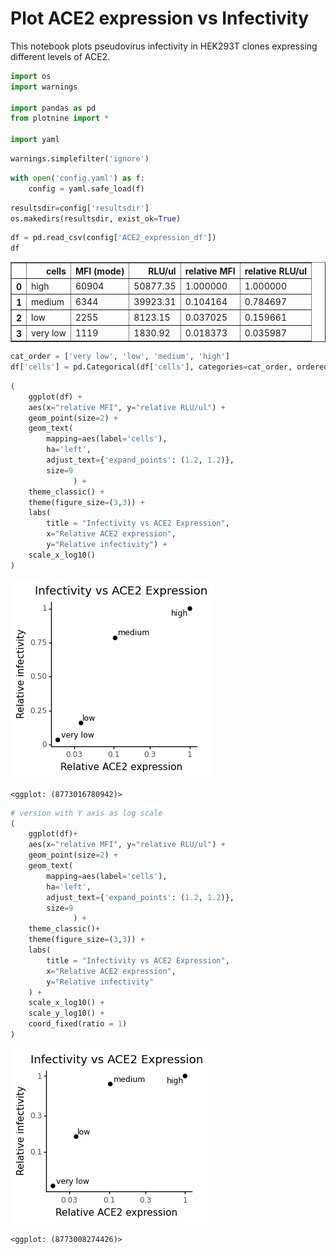 # Plot ACE2 expression vs Infectivity

This notebook plots pseudovirus infectivity in HEK293T clones expressing different levels of ACE2.


```python
import os
import warnings

import pandas as pd
from plotnine import *

import yaml
```


```python
warnings.simplefilter('ignore')
```


```python
with open('config.yaml') as f:
    config = yaml.safe_load(f)
```


```python
resultsdir=config['resultsdir']
os.makedirs(resultsdir, exist_ok=True)
```


```python
df = pd.read_csv(config['ACE2_expression_df'])
df
```




<div>
<style scoped>
    .dataframe tbody tr th:only-of-type {
        vertical-align: middle;
    }

    .dataframe tbody tr th {
        vertical-align: top;
    }

    .dataframe thead th {
        text-align: right;
    }
</style>
<table border="1" class="dataframe">
  <thead>
    <tr style="text-align: right;">
      <th></th>
      <th>cells</th>
      <th>MFI (mode)</th>
      <th>RLU/ul</th>
      <th>relative MFI</th>
      <th>relative RLU/ul</th>
    </tr>
  </thead>
  <tbody>
    <tr>
      <th>0</th>
      <td>high</td>
      <td>60904</td>
      <td>50877.35</td>
      <td>1.000000</td>
      <td>1.000000</td>
    </tr>
    <tr>
      <th>1</th>
      <td>medium</td>
      <td>6344</td>
      <td>39923.31</td>
      <td>0.104164</td>
      <td>0.784697</td>
    </tr>
    <tr>
      <th>2</th>
      <td>low</td>
      <td>2255</td>
      <td>8123.15</td>
      <td>0.037025</td>
      <td>0.159661</td>
    </tr>
    <tr>
      <th>3</th>
      <td>very low</td>
      <td>1119</td>
      <td>1830.92</td>
      <td>0.018373</td>
      <td>0.035987</td>
    </tr>
  </tbody>
</table>
</div>




```python
cat_order = ['very low', 'low', 'medium', 'high']
df['cells'] = pd.Categorical(df['cells'], categories=cat_order, ordered=True)
```


```python
(
    ggplot(df) +
    aes(x="relative MFI", y="relative RLU/ul") +
    geom_point(size=2) +
    geom_text(
        mapping=aes(label='cells'),
        ha='left',
        adjust_text={'expand_points': (1.2, 1.2)},
        size=9
              ) +   
    theme_classic() +
    theme(figure_size=(3,3)) +
    labs(
        title = "Infectivity vs ACE2 Expression",
        x="Relative ACE2 expression",
        y="Relative infectivity") +
    scale_x_log10()
)

```


    
![png](ACE2_expression_vs_infectivity_files/ACE2_expression_vs_infectivity_7_0.png)
    





    <ggplot: (8773016780942)>




```python
# version with Y axis as log scale
(
    ggplot(df)+
    aes(x="relative MFI", y="relative RLU/ul") +
    geom_point(size=2) +
    geom_text(
        mapping=aes(label='cells'),
        ha='left',
        adjust_text={'expand_points': (1.2, 1.2)},
        size=9
              ) +
    theme_classic()+
    theme(figure_size=(3,3)) +
    labs(
        title = "Infectivity vs ACE2 Expression",
        x="Relative ACE2 expression",
        y="Relative infectivity"
    ) +
    scale_x_log10() +
    scale_y_log10() +
    coord_fixed(ratio = 1)
)

```


    
![png](ACE2_expression_vs_infectivity_files/ACE2_expression_vs_infectivity_8_0.png)
    





    <ggplot: (8773008274426)>




```python

```
